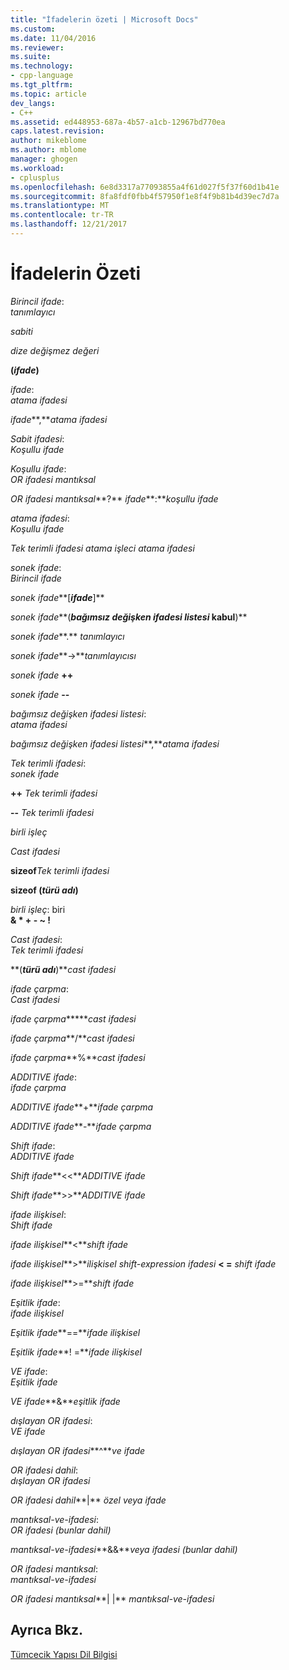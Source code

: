```yaml
---
title: "İfadelerin özeti | Microsoft Docs"
ms.custom: 
ms.date: 11/04/2016
ms.reviewer: 
ms.suite: 
ms.technology:
- cpp-language
ms.tgt_pltfrm: 
ms.topic: article
dev_langs:
- C++
ms.assetid: ed448953-687a-4b57-a1cb-12967bd770ea
caps.latest.revision: 
author: mikeblome
ms.author: mblome
manager: ghogen
ms.workload:
- cplusplus
ms.openlocfilehash: 6e8d3317a77093855a4f61d027f5f37f60d1b41e
ms.sourcegitcommit: 8fa8fdf0fbb4f57950f1e8f4f9b81b4d39ec7d7a
ms.translationtype: MT
ms.contentlocale: tr-TR
ms.lasthandoff: 12/21/2017
---
```

# <a name="summary-of-expressions"></a>İfadelerin Özeti
*Birincil ifade*:  
 *tanımlayıcı*  
  
 *sabiti*  
  
 *dize değişmez değeri*  
  
 **(***ifade***)**   
  
 *ifade*:  
 *atama ifadesi*  
  
 *ifade***,***atama ifadesi*   
  
 *Sabit ifadesi*:  
 *Koşullu ifade*  
  
 *Koşullu ifade*:  
 *OR ifadesi mantıksal*  
  
 *OR ifadesi mantıksal***?**   *ifade***:***koşullu ifade*   
  
 *atama ifadesi*:  
 *Koşullu ifade*  
  
 *Tek terimli ifadesi atama işleci atama ifadesi*  
  
 *sonek ifade*:  
 *Birincil ifade*  
  
 *sonek ifade***[***ifade***]**   
  
 *sonek ifade***(***bağımsız değişken ifadesi listesi* kabul**)**   
  
 *sonek ifade***.**   *tanımlayıcı*  
  
 *sonek ifade***->***tanımlayıcısı*   
  
 *sonek ifade*  **++**  
  
 *sonek ifade*  **--**  
  
 *bağımsız değişken ifadesi listesi*:  
 *atama ifadesi*  
  
 *bağımsız değişken ifadesi listesi***,***atama ifadesi*   
  
 *Tek terimli ifadesi*:  
 *sonek ifade*  
  
 **++**  *Tek terimli ifadesi*  
  
 **--**  *Tek terimli ifadesi*  
  
 *birli işleç*  
  
 *Cast ifadesi*  
  
 **sizeof***Tek terimli ifadesi*   
  
 **sizeof (***türü adı***)**   
  
 *birli işleç*: biri  
 **& \* + - ~ !**  
  
 *Cast ifadesi*:  
 *Tek terimli ifadesi*  
  
 **(***türü adı***)***cast ifadesi*   
  
 *ifade çarpma*:  
 *Cast ifadesi*  
  
 *ifade çarpma***\****cast ifadesi*   
  
 *ifade çarpma***/***cast ifadesi*   
  
 *ifade çarpma***%***cast ifadesi*   
  
 *ADDITIVE ifade*:  
 *ifade çarpma*  
  
 *ADDITIVE ifade***+***ifade çarpma*   
  
 *ADDITIVE ifade***-***ifade çarpma*   
  
 *Shift ifade*:  
 *ADDITIVE ifade*  
  
 *Shift ifade***<\<***ADDITIVE ifade*   
  
 *Shift ifade***>>***ADDITIVE ifade*   
  
 *ifade ilişkisel*:  
 *Shift ifade*  
  
 *ifade ilişkisel***\<***shift ifade*   
  
 *ifade ilişkisel***>***ilişkisel shift-expression ifadesi*  **\< =**  *shift ifade*   
  
 *ifade ilişkisel***>=***shift ifade*   
  
 *Eşitlik ifade*:  
 *ifade ilişkisel*  
  
 *Eşitlik ifade***==***ifade ilişkisel*   
  
 *Eşitlik ifade***! =***ifade ilişkisel*   
  
 *VE ifade*:  
 *Eşitlik ifade*  
  
 *VE ifade***&***eşitlik ifade*   
  
 *dışlayan OR ifadesi*:  
 *VE ifade*  
  
 *dışlayan OR ifadesi***^***ve ifade*   
  
 *OR ifadesi dahil*:  
 *dışlayan OR ifadesi*  
  
 *OR ifadesi dahil***&#124;** *özel veya ifade*   
  
 *mantıksal-ve-ifadesi*:  
 *OR ifadesi (bunlar dahil)*  
  
 *mantıksal-ve-ifadesi***&&***veya ifadesi (bunlar dahil)*   
  
 *OR ifadesi mantıksal*:  
 *mantıksal-ve-ifadesi*  
  
 *OR ifadesi mantıksal***&#124; &#124;** *mantıksal-ve-ifadesi*   
  
## <a name="see-also"></a>Ayrıca Bkz.  
 [Tümcecik Yapısı Dil Bilgisi](../c-language/phrase-structure-grammar.md)